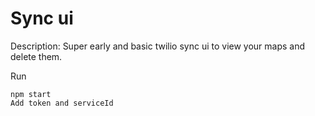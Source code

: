 Sync ui
==========
Description: Super early and basic twilio sync ui to view your maps and delete them.

Run 
    
    npm start
    Add token and serviceId